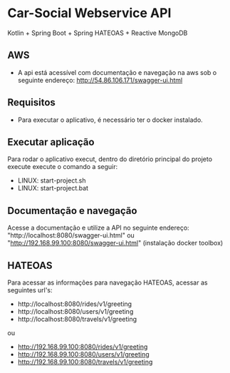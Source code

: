 # Car-Social Webservice API
Kotlin + Spring Boot + Spring HATEOAS + Reactive MongoDB

## AWS
- A api está acessível com documentação e navegação na aws sob o seguinte endereço: http://54.86.106.171/swagger-ui.html

## Requisitos
- Para executar o aplicativo, é necessário ter o docker instalado.

## Executar aplicação
Para rodar o aplicativo execut, dentro do diretório principal do projeto execute execute o comando a seguir:  

- LINUX: start-project.sh
- LINUX: start-project.bat

## Documentação e navegação

Acesse a documentação e utilize a API no seguinte endereço: "http://localhost:8080/swagger-ui.html" ou "http://192.168.99.100:8080/swagger-ui.html" (instalação docker toolbox)

## HATEOAS

Para acessar as informações para navegação HATEOAS, acessar as seguintes url's: 

- http://localhost:8080/rides/v1/greeting
- http://localhost:8080/users/v1/greeting
- http://localhost:8080/travels/v1/greeting

ou 

- http://192.168.99.100:8080/rides/v1/greeting
- http://192.168.99.100:8080/users/v1/greeting
- http://192.168.99.100:8080/travels/v1/greeting
